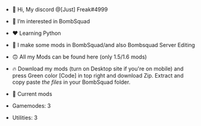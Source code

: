 - 👋 Hi, My discord @[Just] Freak#4999
- 👀 I’m interested in BombSquad
- ❤️ Learning Python
- 🙂 I make some mods in BombSquad/and also Bombsquad Server Editing
- 🙃 All my Mods can be found here (only 1.5/1.6 mods)
- 🔥 Download my mods (turn on Desktop site if you're on mobile) and 
press Green color [Code] in top right and download Zip.
Extract and copy paste *the files* in your BombSquad folder.


- 🎯 Current mods
- Gamemodes: 3
- Utilities: 3
